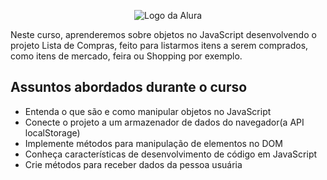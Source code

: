 <p align="center"> <img src="https://github.com/MonicaHillman/aluraplay-requisicoes/blob/main/img/logo.png" alt="Logo da Alura"> </p>

<p>Neste curso, aprenderemos sobre objetos no JavaScript desenvolvendo o projeto Lista de Compras, feito para listarmos itens a serem comprados, como itens de mercado, feira ou Shopping por exemplo.</p>

## Assuntos abordados durante o curso
* Entenda o que são e como manipular objetos no JavaScript
* Conecte o projeto a um armazenador de dados do navegador(a API localStorage)
* Implemente métodos para manipulação de elementos no DOM
* Conheça características de desenvolvimento de código em JavaScript
* Crie métodos para receber dados da pessoa usuária
